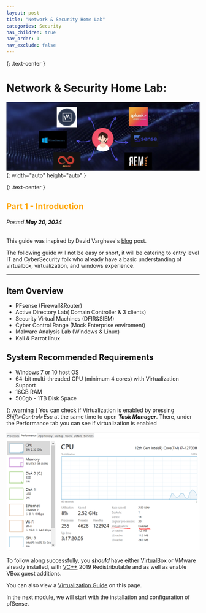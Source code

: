 ```yaml
---
layout: post
title: "Network & Security Home Lab"
categories: Security
has_children: true
nav_order: 1
nav_exclude: false
---
```


{: .text-center }
# Network & Security Home Lab: 

![banner](/assets/banner.jpg){: width="auto" height="auto" }

{: .text-center }
## <span style="color: orange; font-weight: bold;">Part 1 - Introduction</span>

###### Posted ***May 20, 2024***
This guide was inspired by David Varghese's [blog] post.

The following guide will not be easy or short, it will be catering to entry level IT and CyberSecurity folk who already have a basic understanding of virtualbox, virtualization, and windows experience.

----

## Item Overview

- PFsense (Firewall&Router)
- Active Directory Lab( Domain Controller & 3 clients)
- Security Virtual Machines (DFIR&SIEM)
- Cyber Control Range (Mock Enterprise enviroment)
- Malware Analysis Lab (Windows & Linux)
- Kali & Parrot linux

## System Recommended Requirements
- Windows 7 or 10 host OS
- 64-bit multi-threaded CPU (minimum 4 cores) with Virtualization Support
- 16GB RAM
- 500gb - 1TB Disk Space

{: .warning }
You can check if Virtualization is enabled by pressing *Shift>Control>Esc* at the same time to open ***Task Manager***. There, under the Performance tab you can see if virtualization is enabled

![taskm1](/assets/taskm1.png)


To follow along successfully, you ***should*** have either [VirtualBox] or VMware already installed, with [VC++] 2019 Redistributable and as well as enable VBox guest additions. 

You can also view a [Virtualization Guide] on this page.


In the next module, we will start with the installation and configuration of pfSense.




[VirtualBox]: https://www.virtualbox.org/wiki/Downloads

[Virtualization Guide]: https://bce.berkeley.edu/enabling-virtualization-in-your-pc-bios.html

[VC++]: https://learn.microsoft.com/en-us/cpp/windows/latest-supported-vc-redist?view=msvc-170

[blog]: https://blog.davidvarghese.dev/posts/building-home-lab-part-1/